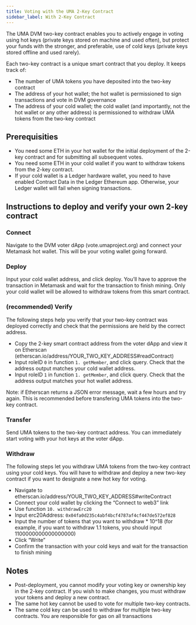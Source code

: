 ```yaml
---
title: Voting with the UMA 2-Key Contract
sidebar_label: With 2-Key Contract
---
```


The UMA DVM two-key contract enables you to actively engage in voting using hot keys (private keys stored on machine and used often), but protect your funds with the stronger, and preferable, use of cold keys (private keys stored offline and used rarely).

Each two-key contract is a unique smart contract that you deploy. It keeps track of:

- The number of UMA tokens you have deposited into the two-key contract
- The address of your hot wallet; the hot wallet is permissioned to sign transactions and vote in DVM governance
- The address of your cold wallet; the cold wallet (and importantly, not the hot wallet or any other address) is permissioned to withdraw UMA tokens from the two-key contract

## Prerequisities

- You need some ETH in your hot wallet for the initial deployment of the 2-key contract and for submitting all subsequent votes.
- You need some ETH in your cold wallet if you want to withdraw tokens from the 2-key contract.
- If your cold wallet is a Ledger hardware wallet, you need to have enabled Contract Data in the Ledger Ethereum app.
  Otherwise, your Ledger wallet will fail when signing transactions.

## Instructions to deploy and verify your own 2-key contract

### Connect

Navigate to the DVM voter dApp (vote.umaproject.org) and connect your Metamask hot wallet.
This will be your voting wallet going forward.

### Deploy

Input your cold wallet address, and click deploy.
You’ll have to approve the transaction in Metamask and wait for the transaction to finish mining.
Only your cold wallet will be allowed to withdraw tokens from this smart contract.

### (recommended) Verify

The following steps help you verify that your two-key contract was deployed correctly and check that the permissions are held by the correct address.

- Copy the 2-key smart contract address from the voter dApp and view it on Etherscan (etherscan.io/address/YOUR_TWO_KEY_ADDRESS#readContract)
- Input roleID `0` in function `1. getMember`, and click query. Check that the address output matches your cold wallet address.
- Input roleID `1` in function `1. getMember`, and click query. Check that the address output matches your hot wallet address.

Note: if Etherscan returns a JSON error message, wait a few hours and try again.
This is recommended before transfering UMA tokens into the two-key contract.

### Transfer

Send UMA tokens to the two-key contract address.
You can immediately start voting with your hot keys at the voter dApp.

### Withdraw

The following steps let you withdraw UMA tokens from the two-key contract using your cold keys.
You will have to withdraw and deploy a new two-key contract if you want to designate a new hot key for voting.

- Navigate to etherscan.io/address/YOUR_TWO_KEY_ADDRESS#writeContract
- Connect your cold wallet by clicking the “Connect to web3” link
- Use function `10. withdrawErc20`
- Input erc20Address: `0x04fa0d235c4abf4bcf4787af4cf447de572ef828`
- Input the number of tokens that you want to withdraw \* 10^18 (for example, if you want to withdraw 1.1 tokens, you should input 1100000000000000000)
- Click “Write”
- Confirm the transaction with your cold keys and wait for the transaction to finish mining

## Notes

- Post-deployment, you cannot modify your voting key or ownership key in the 2-key contract.
  If you wish to make changes, you must withdraw your tokens and deploy a new contract.
- The same hot key cannot be used to vote for multiple two-key contracts.
- The same cold key can be used to withdraw for multiple two-key contracts.
  You are responsible for gas on all transactions
